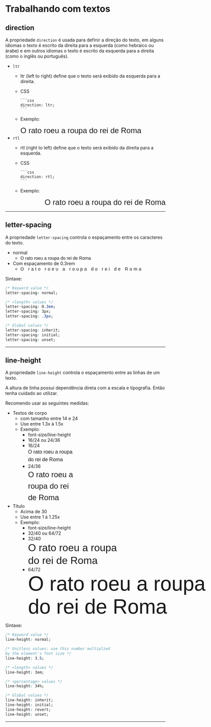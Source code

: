 # Trabalhando com textos

## direction

A propriedade `direction` é usada para definir a direção do texto, em alguns idiomas o texto é escrito da direita para a esquerda (como hebraico ou árabe) e em outros idiomas o texto é escrito da esquerda para a direita (como o inglês ou português).

* `ltr`
  * ltr (left to right) define que o texto será exibido da esquerda para a direita.
  * CSS

        ```css
        direction: ltr;
        ```
  * Exemplo:
    <div style="font-family: Helvetica, Arial, Verdana, sans-serif; font-size: 1.5rem; direction: ltr;">O rato roeu a roupa do rei de Roma</div>
* `rtl`
  * rtl (right to left) define que o texto será exibido da direita para a esquerda.
  * CSS

        ```css
        direction: rtl;
        ```
  * Exemplo:

<div style="font-family: Helvetica, Arial, Verdana, sans-serif; font-size: 1.5rem; direction: rtl;">O rato roeu a roupa do rei de Roma</div>

---

## letter-spacing

A propriedade `letter-spacing` controla o espaçamento entre os caracteres do texto.

* normal
  * <span style="font-family: Helvetica, Arial, Verdana, sans-serif;  letter-spacing: normal;">O rato roeu a roupa do rei de Roma</span>
* Com espaçamento de 0.3rem
  * <span style="font-family: Helvetica, Arial, Verdana, sans-serif; letter-spacing: 0.3rem;">O rato roeu a roupa do rei de Roma</span>

Sintaxe:

```css
/* Keyword value */
letter-spacing: normal;

/* <length> values */
letter-spacing: 0.3em;
letter-spacing: 3px;
letter-spacing: .3px;

/* Global values */
letter-spacing: inherit;
letter-spacing: initial;
letter-spacing: unset;
```

---


## line-height

A propriedade `line-height` controla o espaçamento entre as linhas de um texto.

A altura de linha possui dependência direta com a escala e tipografia. Então tenha cuidado ao utilizar.

Recomendo usar as seguintes medidas:

* Textos de corpo
  * com tamanho entre 14 e 24
  * Use entre 1.3x à 1.5x
  * Exemplo:
    * font-size/line-height
    * 16/24 ou 24/36
    * 16/24 <div style=" width: 150px; font-family: Helvetica, Arial, Verdana, sans-serif; font-size: 16px; line-height: 24px; ">O rato roeu a roupa do rei de Roma</div>
    * 24/36 <div style=" width: 150px; font-family: Helvetica, Arial, Verdana, sans-serif; font-size: 24px; line-height: 36px; ">O rato roeu a roupa do rei de Roma</div>
* Título
  * Acima de 30
  * Use entre 1 à 1.25x
  * Exemplo:
    * font-size/line-height
    * 32/40 ou 64/72
    * 32/40 <div style=" width: 300px; font-family: Helvetica, Arial, Verdana, sans-serif; font-size: 32px; line-height: 40px; ">O rato roeu a roupa do rei de Roma</div>
    * 64/72 <div style=" width: 600px; font-family: Helvetica, Arial, Verdana, sans-serif; font-size: 64px; line-height: 72px; ">O rato roeu a roupa do rei de Roma</div>

Sintaxe:

```css
/* Keyword value */
line-height: normal;

/* Unitless values: use this number multiplied
by the element's font size */
line-height: 3.5;

/* <length> values */
line-height: 3em;

/* <percentage> values */
line-height: 34%;

/* Global values */
line-height: inherit;
line-height: initial;
line-height: revert;
line-height: unset;
```

---
